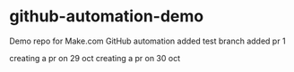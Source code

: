 # github-automation-demo
Demo repo for Make.com GitHub automation
added test branch
added pr 1


creating a pr on 29 oct
creating a pr on 30 oct
